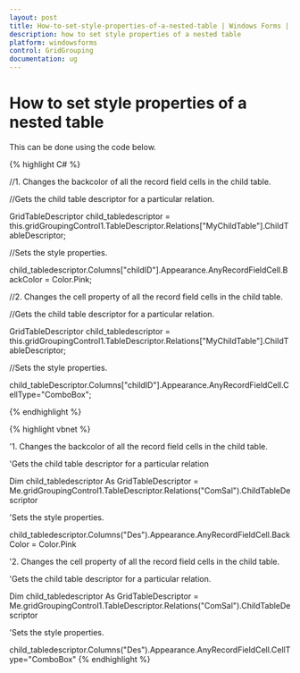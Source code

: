 ```yaml
---
layout: post
title: How-to-set-style-properties-of-a-nested-table | Windows Forms | Syncfusion
description: how to set style properties of a nested table
platform: windowsforms
control: GridGrouping
documentation: ug
---
```


# How to set style properties of a nested table

This can be done using the code below.



{% highlight C# %}


//1. Changes the backcolor of all the record field cells in the child table.



//Gets the child table descriptor for a particular relation.

GridTableDescriptor child_tabledescriptor = this.gridGroupingControl1.TableDescriptor.Relations["MyChildTable"].ChildTableDescriptor;

//Sets the style properties.   

child_tabledescriptor.Columns["childID"].Appearance.AnyRecordFieldCell.BackColor = Color.Pink;



//2. Changes the cell property of all the record field cells in the child table.



//Gets the child table descriptor for a particular relation.

GridTableDescriptor child_tabledescriptor = this.gridGroupingControl1.TableDescriptor.Relations["MyChildTable"].ChildTableDescriptor;

//Sets the style properties.   

child_tableDescriptor.Columns["childID"].Appearance.AnyRecordFieldCell.CellType="ComboBox";

{% endhighlight %}



{% highlight vbnet %}


'1. Changes the backcolor of all the record field cells in the child table.



'Gets the child table descriptor for a particular relation

Dim child_tabledescriptor As GridTableDescriptor = Me.gridGroupingControl1.TableDescriptor.Relations("ComSal").ChildTableDescriptor

'Sets the style properties.              

child_tabledescriptor.Columns("Des").Appearance.AnyRecordFieldCell.BackColor = Color.Pink



'2. Changes the cell property of all the record field cells in the child table.

'Gets the child table descriptor for a particular relation.

Dim child_tabledescriptor As GridTableDescriptor = Me.gridGroupingControl1.TableDescriptor.Relations("ComSal").ChildTableDescriptor

'Sets the style properties.   

child_tabledescriptor.Columns("Des").Appearance.AnyRecordFieldCell.CellType="ComboBox"
{% endhighlight %}


